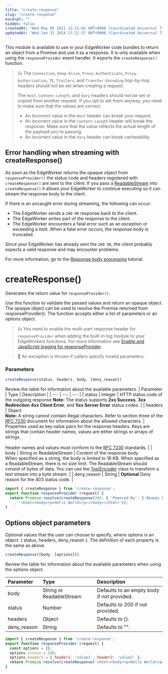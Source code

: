 ```yaml
---
title: "create-response"
slug: "create-response"
excerpt: ""
hidden: false
createdAt: "Wed May 05 2021 12:11:02 GMT+0000 (Coordinated Universal Time)"
updatedAt: "Wed Jan 31 2024 17:21:37 GMT+0000 (Coordinated Universal Time)"
---
```

This module is available to use in your EdgeWorker code bundles to return an object from a Promise and use it as a response. It is only available when using the `responseProvider` event handler. It exports the `createResponse()` function.

> 👍 The `Connection`, `Keep-Alive`, `Proxy-Authenticate`, `Proxy-Authorization`, `TE`, `Trailers`, and `Transfer-Encoding` hop-by-hop headers should not be set when creating a request.
> 
> The `Host`, `Content-Length`, and `Vary` headers should not be set or copied from another request. If you opt to set them anyway, you need to make sure that the values are correct.
> 
> - An incorrect value in the `Host` header can break your request.
> - An incorrect value in the `Content-Length` header will break the response. Make sure that the value reflects the actual length of the payload you're passing.
> - An incorrect value in the `Vary` header can break cacheability.

## Error handling when streaming with createResponse()

As soon as the EdgeWorker returns the opaque object from `responseProvider()`  the status code and headers registered with `createResponse()` are sent to the client. If you pass a [ReadableStream](streams.md) into `createResponse()` it allows your EdgeWorker to continue executing so it can stream the response body to the client. 

If there is an uncaught error during streaming, the following can occur:

- The EdgeWorker sends a `200 OK` response back to the client.
- The EdgeWorker writes part of the response to the client. 
- The EdgeWorker encounters a fatal error such as an exception or exceeding a limit. When a fatal error occurs, the response body is truncated. 

Since your EdgeWorker has already sent the `200 OK`, the client probably expects a valid response and may encounter problems. 

For more information, go to the [Response body processing](process-response-bodies.md) tutorial.

# createResponse()

Generates the return value for `responseProvider()`.

Use this function to validate the passed values and return an opaque object. The opaque object can be used to resolve the Promise returned from responseProvider(). The function accepts either a list of parameters or an options object.

> 👍 You need to enable the multi-part response header for `responseProvider` when adding the built-in log module to your EdgeWorkers functions. For more information see [Enable and JavaScript logging for responseProvider](enable-javascript-logging.md#enable-javascript-logging-for-responseprovider).

> 📘 An exception is thrown if callers specify invalid parameters.

### Parameters

```javascript
createResponse(status, headers, body, [deny_reason])
```

Review the table for information about the available parameters.
| Parameter | Type | Description |
| --- | --- | --- |
| status | Integer | HTTP status code of the outgoing response <strong>Note:</strong>  The status supports <strong>2xx Success</strong>, <strong>3xx Redirection</strong>  <strong>4xx Client Error</strong>, and <strong>5xx Server Error</strong> status codes. |
| headers | Object<br/><strong>Note:</strong>  A string cannot contain illegal characters. Refer to section three of the <a href="https://tools.ietf.org/html/rfc7230#section-3.2">RFC 7230</a> document for information about the allowed characters. | Properties used as key:value pairs for the response headers. Keys are strings that contain header names, values are either strings or arrays of strings.<br/><br/>Header names and values must conform to the [RFC 7230](https://datatracker.ietf.org/doc/html/rfc7230#section-3.2) standards. |
| body | String or ReadableStream | Content of the response body<br/>When specified as a string, the body is limited to 16 KB. When specified as a ReadableStream, there is no size limit. The ReadableStream should consist of bytes of data. You can use the [TextEncoder](text-encode-transform.md) class to transform a text stream into a byte stream. |
| deny_reason | String | **Optional** Deny reason for the 403 status code. |


```javascript
import { createResponse } from 'create-response';
export function responseProvider (request) {
  return Promise.resolve(createResponse(200, { 'Powered-By': ['Akamai EdgeWorkers'] } 
    , '<html><body><p>Hello World</p></body></html>'));
}
```

## Options object parameters

Optional values that the user can choose to specify, where options is an object: { status, headers, deny_reason }. The definition of each property is the same as above. 

```javascript
createResponse([body, [options]])
```

Review the table for information about the available parameters when using the options object.

| Parameter   | Type                     | Description                                |
| :---------- | :----------------------- | :----------------------------------------- |
| body        | String or ReadableStream | Defaults to an empty body if not provided. |
| status      | Number                   | Defaults to 200 if not provided.           |
| headers     | Object                   | Defaults to {}.                            |
| deny_reason | String                   | Defaults to "".                            |

```javascript
import { createResponse } from 'create-response';
export function responseProvider (request) {
  const options = {};
  options.status = 200;
  options.headers = { header1: 'value1', header2: 'value2' };
  return Promise.resolve(createResponse('<html><body><p>Hello World</p></body></html>', options));
}
```
